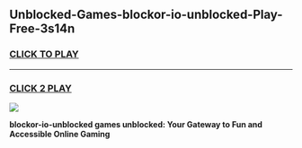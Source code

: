
## Unblocked-Games-blockor-io-unblocked-Play-Free-3s14n
<h3>
<a href="https://premium76.site?title=blockor-io-unblocked&ref=23A">CLICK TO PLAY</a></h3>
<hr>

<h3>
<a href="https://premium76.site?title=blockor-io-unblocked&ref=23A">CLICK 2 PLAY</a>
  
</h3>

<a href="https://premium76.site?title=blockor-io-unblocked&ref=23A"><img src="https://clearcache.store/games.png"></a>


**blockor-io-unblocked games unblocked: Your Gateway to Fun and Accessible Online Gaming**
